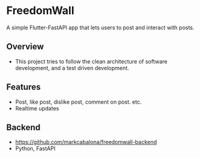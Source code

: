 # FreedomWall

A simple Flutter-FastAPI app that lets users to post and interact with posts.

## Overview

- This project tries to follow the clean architecture of software development, and a test driven development.

## Features

- Post, like post, dislike post, comment on post. etc.
- Realtime updates


## Backend

- https://github.com/markcabalona/freedomwall-backend
- Python, FastAPI
 

